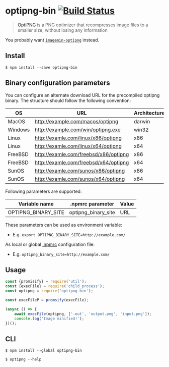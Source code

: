 # optipng-bin [![Build Status](https://travis-ci.org/imagemin/optipng-bin.svg?branch=master)](https://travis-ci.org/imagemin/optipng-bin)

> [OptiPNG](http://optipng.sourceforge.net) is a PNG optimizer that recompresses image files to a smaller size, without losing any information

You probably want [`imagemin-optipng`](https://github.com/imagemin/imagemin-optipng) instead.


## Install

```
$ npm install --save optipng-bin
```


## Binary configuration parameters

You can configure an alternate download URL for the precompiled optipng binary. The structure should follow the following convention:

OS      | URL                                   | Architecture
--------|---------------------------------------|-------------
MacOS   | http://example.com/macos/optipng      | darwin
Windows | http://example.com/win/optipng.exe    | win32
Linux   | http://examle.com/linux/x86/optipng   | x86
Linux   | http://examle.com/linux/x64/optipng   | x64
FreeBSD | http://examle.com/freebsd/x86/optipng | x86
FreeBSD | http://examle.com/freebsd/x64/optipng | x64
SunOS   | http://examle.com/sunos/x86/optipng   | x86
SunOS   | http://examle.com/sunos/x64/optipng   | x64

Following parameters are supported:

Variable name       | .npmrc parameter    | Value
--------------------|---------------------|------
OPTIPNG_BINARY_SITE | optipng_binary_site | URL

These parameters can be used as environment variable:

* E.g. `export OPTIPNG_BINARY_SITE=http://example.com/`

As local or global [.npmrc](https://docs.npmjs.com/misc/config) configuration file:

* E.g. `optipng_binary_site=http://example.com/`


## Usage

```js
const {promisify} = require('util');
const {execFile} = require('child_process');
const optipng = require('optipng-bin');

const execFileP = promsify(execFile);

(async () => {
	await execFile(optipng, ['-out', 'output.png', 'input.png']);
	console.log('Image minified!');
})();
```


## CLI

```
$ npm install --global optipng-bin
```

```
$ optipng --help
```
